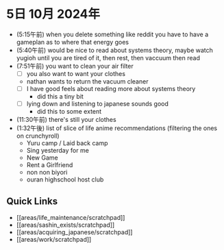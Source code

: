 # 5日 10月 2024年
- (5:15午前) when you delete something like reddit you have to have a gameplan as to where that energy goes
- (5:40午前) would be nice to read about systems theory, maybe watch yugioh until you are tired of it, then rest, then vaccuum then read
- (7:51午前) you want to clean your air filter
  - [ ] you also want to want your clothes
  - nathan wants to return the vacuum cleaner
  - [ ] I have good feels about reading more about systems theory
    - did this a tiny bit
  - [ ] lying down and listening to japanese sounds good
    - did this to some extent
- (11:30午前) there's still your clothes
- (1:32午後) list of slice of life anime recommendations (filtering the ones on crunchyroll)
  - Yuru camp / Laid back camp
  - Sing yesterday for me 
  - New Game
  - Rent a Girlfriend
  - non non biyori
  - ouran highschool host club



 



## Quick Links
- [[areas/life_maintenance/scratchpad]]
- [[areas/sashin_exists/scratchpad]]
- [[areas/acquiring_japanese/scratchpad]]
- [[areas/work/scratchpad]]
